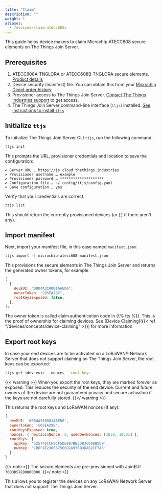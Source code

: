 ```yaml
---
title: "Claim"
description: ""
weight: 1
aliases:
  - /devices/claim-atecc608a
---
```


This guide helps device makers to claim Microchip ATECC608 secure elements on The Things Join Server.

<!--more-->

## Prerequisites

1. ATECC608A-TNGLORA or ATECC608B-TNGLORA secure elements. [Product details](https://www.microchip.com/wwwproducts/en/ATECC608A-TNGLORA)
2. Device security (manifest) file. You can obtain this from your [Microchip Direct order history](https://www.microchipdirect.com/orders)
3. Provisioner access to The Things Join Server. [Contact The Things Industries support](mailto:support@thethingsindustries.com) to get access.
4. The Things Join Server command-line interface (`ttjs`) installed. [See instructions to install `ttjs`](https://www.npmjs.com/package/ttjs-cli)

## Initialize `ttjs`

To initialize The Things Join Server CLI `ttjs`, run the following command:

```bash
ttjs init
```

This prompts the URL, provisioner credentials and location to save the configuration:

```
✔ Server URL … https://js.cloud.thethings.industries
✔ Provisioner username … example
✔ Provisioner password … ********************
✔ Configuration file … ~/.config/ttjs/config.yaml
✔ Save configuration … yes
```

Verify that your credentials are correct:

```bash
ttjs list
```

This should return the currently provisioned devices (or `[]` if there aren't any).

## Import manifest

Next, import your manifest file, in this case named `manifest.json`:

```bash
ttjs import -f microchip-atecc608 manifest.json
```

This provisions the secure elements in The Things Join Server and returns the generated owner tokens, for example:

```js
[
  {
    devEUI: "0004A310001AAED6",
    ownerToken: "C05EA29C",
    rootKeysExposed: false,
  },
];
```

The owner token is called claim authentication code in {{% tts %}}. This is the proof of ownership for claiming devices. See [Device Claiming]({{< ref "/devices/concepts/device-claiming" >}}) for more information.

## Export root keys

In case your end devices are to be activated on a LoRaWAN® Network Server that does not support claiming on The Things Join Server, the root keys can be exported:

```bash
ttjs get <dev-eui> --nonces --root-keys
```

{{< warning >}} When you export the root keys, they are marked forever as exposed. This reduces the security of the end device. Current and future owners of the device are not guaranteed privacy and secure activation if the keys are not carefully stored. {{</ warning >}}

This returns the root keys and LoRaWAN nonces (if any):

```js
{
  devEUI: '0004A310001AAED6',
  ownerToken: 'C05EA29C',
  rootKeysExposed: true,
  nonces: { nextJoinNonce: 2, usedDevNonces: [1836, 10331] },
  rootKeys: {
    appKey: '525746CCF9CF5DE887BE5D836D08B5C9',
    nwkKey: 'CB0F4E236567566D2A976B3DAB2CF7A5'
  }
}
```

{{< note >}} The secure elements are pre-provisioned with JoinEUI `70B3D57ED0000000`. {{</ note >}}

This allows you to register the devices on any LoRaWAN Network Server that does not support The Things Join Server.
